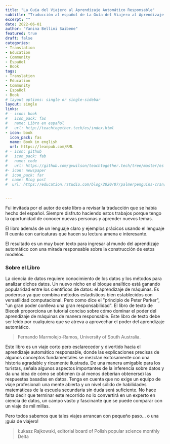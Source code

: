 ```yaml
---
title: "La Guía del Viajero al Aprendizaje Automático Responsable"
subtitle: "Traducción al español de La Guía del Viajero al Aprendizaje Automático Responsable"
excerpt: ""
date: 2022-06-01
author: "Yanina Bellini Saibene"
featured: true
draft: false
categories:
- Translation
- Education
- Community
- Español
- Book
tags:
- Translation
- Education
- Community
- Español
- Book
# layout options: single or single-sidebar
layout: single
links:
# - icon: book
#   icon_pack: fas
#   name: Libro en español
#   url: http://teachtogether.tech/es/index.html
- icon: book
  icon_pack: fas
  name: Book in english
  url: https://leanpub.com/RML
# - icon: github
#   icon_pack: fab
#   name: code
#   url: https://github.com/gvwilson/teachtogether.tech/tree/master/es
#- icon: newspaper
#  icon_pack: far
#  name: Blog post
#  url: https://education.rstudio.com/blog/2020/07/palmerpenguins-cran/


---
```


Fui invitada por el autor de este libro a revisar la traducción que se había hecho del español.  Siempre disfruto haciendo estos trabajos porque tengo la oportunidad de conocer nuevas personas y aprender nuevos temas.

El libro además de un lenguaje claro y ejemplos prácicos usando el lenguaje R cuenta con caricaturas que hacen su lectura amena e interesante.

El resultado es un muy buen texto para ingresar al mundo del aprendizaje automático con una mirada responsable sobre la construcción de estos modelos.

### Sobre el Libro

La ciencia de datos requiere conocimiento de los datos y los métodos para analizar dichos datos. Un nuevo nicho en el bloque analítico está ganando popularidad entre los científicos de datos: el aprendizaje de máquinas. Es poderoso ya que combina métodos estadísticos bien establecidos con versatilidad computacional. Pero como dice el "principio de Peter Parker", "un gran poder conlleva una gran responsabilidad". El libro de texto de Biecek proporciona un tutorial conciso sobre cómo dominar el poder del aprendizaje de máquinas de manera responsable. Este libro de texto debe ser leído por cualquiera que se atreva a aprovechar el poder del aprendizaje automático.

> Fernando Marmolejo-Ramos, University of South Australia.


Este libro es un viaje corto pero esclarecedor y divertido hacia el aprendizaje automático responsable, donde las explicaciones precisas de algunos conceptos fundamentales se mezclan éxitosamente con una historia agradable y ricamente ilustrada. De una manera amigable para los turistas, señala algunos aspectos importantes de la inferencia sobre datos y da una idea de cómo se obtienen (o al menos deberían obtenerse) las respuestas basadas en datos. Tenga en cuenta que no exige un equipo de viaje profesional: una mente abierta y un nivel sólido de habilidades matemáticas de la escuela secundaria sin duda será suficiente. No hace falta decir que terminar este recorrido no lo convertirá en un experto en ciencia de datos, un campo vasto y fascinante que se puede comparar con un viaje de mil millas.

Pero todos sabemos que tales viajes arrancan con pequeño paso... o una ¡guía de viajero!

> Łukasz Rajkowski, editorial board of Polish popular science monthly Delta


